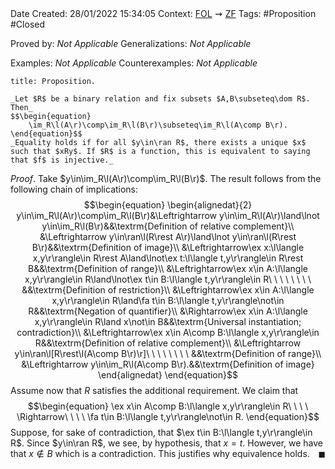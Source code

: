 <br />
<br />

Date Created: 28/01/2022 15:34:05
Context: [$\textrm{FOL}$](obsidian://open?file=First%20Order%20Logic)$\,\,\rightsquigarrow\,\,$[$\textrm{ZF}$](obsidian://open?file=Zermelo-Fraenkel%20Set%20Theory)
Tags: #Proposition #Closed 

Proved by: _Not Applicable_
Generalizations: _Not Applicable_

Examples: _Not Applicable_
Counterexamples: _Not Applicable_

``` ad-Proposition
title: Proposition.

_Let $R$ be a binary relation and fix subsets $A,B\subseteq\dom R$. Then_
$$\begin{equation}
    \im_R\l(A\r)\comp\im_R\l(B\r)\subseteq\im_R\l(A\comp B\r).
\end{equation}$$
_Equality holds if for all $y\in\ran R$, there exists a unique $x$ such that $xRy$. If $R$ is a function, this is equivalent to saying that $f$ is injective._

```

_Proof_. Take $y\in\im_R\l(A\r)\comp\im_R\l(B\r)$. The result follows from the following chain of implications:
$$\begin{equation}
    \begin{alignedat}{2}
        y\in\im_R\l(A\r)\comp\im_R\l(B\r)&\Leftrightarrow y\in\im_R\l(A\r)\land\lnot y\in\im_R\l(B\r)&&\textrm{Definition of relative complement}\\
        &\Leftrightarrow y\in\ran\l(R\rest A\r)\land\lnot y\in\ran\l(R\rest B\r)&&\textrm{Definition of image}\\
        &\Leftrightarrow\ex x:\l\langle x,y\r\rangle\in R\rest A\land\lnot\ex t:\l\langle t,y\r\rangle\in R\rest B&&\textrm{Definition of range}\\
        &\Leftrightarrow\ex x\in A:\l\langle x,y\r\rangle\in R\land\lnot\ex t\in B:\l\langle t,y\r\rangle\in R\ \ \ \ \ \ \ \ &&\textrm{Definition of restriction}\\
        &\Leftrightarrow\ex x\in A:\l\langle x,y\r\rangle\in R\land\fa t\in B:\l\langle t,y\r\rangle\not\in R&&\textrm{Negation of quantifier}\\
        &\Rightarrow\ex x\in A:\l\langle x,y\r\rangle\in R\land x\not\in B&&\textrm{Universal instantiation; contradiction}\\
        &\Leftrightarrow\ex x\in A\comp B:\l\langle x,y\r\rangle\in R&&\textrm{Definition of relative complement}\\
        &\Leftrightarrow y\in\ran\l[R\rest\l(A\comp B\r)\r]\ \ \ \ \ \ \ \ &&\textrm{Definition of range}\\
        &\Leftrightarrow y\in\im_R\l(A\comp B\r).&&\textrm{Definition of image}
    \end{alignedat}   
\end{equation}$$
Assume now that $R$ satisfies the additional requirement. We claim that
$$\begin{equation}
    \ex x\in A\comp B:\l\langle x,y\r\rangle\in R\ \ \ \ \Rightarrow\ \ \ \ \fa t\in B:\l\langle t,y\r\rangle\not\in R.
\end{equation}$$
Suppose, for sake of contradiction, that $\ex t\in B:\l\langle t,y\r\rangle\in R$. Since $y\in\ran R$, we see, by hypothesis, that $x=t$. However, we have that $x\not\in B$ which is a contradiction. This justifies why equivalence holds.<span style="float:right;">$\blacksquare$</span>
